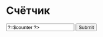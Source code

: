 <?php
$counters=$_GET["number"];
$counter=++;
?>
<!DOCTYPE html>
<html>
<head>
<meta charset="UTF-8">
    <title>Счётчик</title>
<link rel="stylesheet" type="text/css"
      href="Counter.css" />
</head>
<body>
   <h1>Счётчик</h1>
   <form>
   <input id="id_number" value="?=$counter ?>"
          class="number" type="text" />
   <input class="button" type="submit" />

</form>
</body>
</html>


